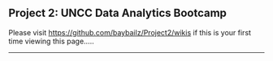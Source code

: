 ## Project 2: UNCC Data Analytics Bootcamp 

Please visit https://github.com/baybailz/Project2/wikis if this is your first time viewing this page..... 

***



